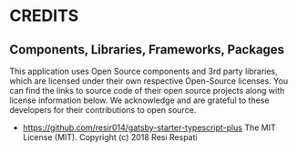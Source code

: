 # CREDITS

## Components, Libraries, Frameworks, Packages

This application uses Open Source components and 3rd party libraries, which are licensed under their own respective Open-Source licenses.
You can find the links to source code of their open source projects along with license information below.
We acknowledge and are grateful to these developers for their contributions to open source.

- https://github.com/resir014/gatsby-starter-typescript-plus The MIT License (MIT). Copyright (c) 2018 Resi Respati